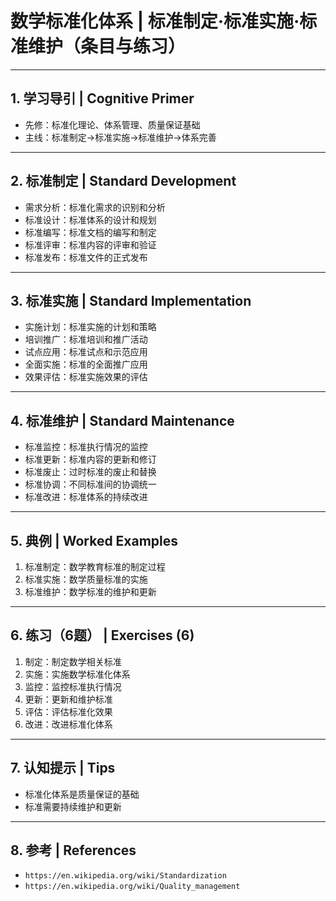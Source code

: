# 数学标准化体系 | 标准制定·标准实施·标准维护（条目与练习）

---

## 1. 学习导引 | Cognitive Primer

- 先修：标准化理论、体系管理、质量保证基础
- 主线：标准制定→标准实施→标准维护→体系完善

---

## 2. 标准制定 | Standard Development

- 需求分析：标准化需求的识别和分析
- 标准设计：标准体系的设计和规划
- 标准编写：标准文档的编写和制定
- 标准评审：标准内容的评审和验证
- 标准发布：标准文件的正式发布

---

## 3. 标准实施 | Standard Implementation

- 实施计划：标准实施的计划和策略
- 培训推广：标准培训和推广活动
- 试点应用：标准试点和示范应用
- 全面实施：标准的全面推广应用
- 效果评估：标准实施效果的评估

---

## 4. 标准维护 | Standard Maintenance

- 标准监控：标准执行情况的监控
- 标准更新：标准内容的更新和修订
- 标准废止：过时标准的废止和替换
- 标准协调：不同标准间的协调统一
- 标准改进：标准体系的持续改进

---

## 5. 典例 | Worked Examples

1) 标准制定：数学教育标准的制定过程
2) 标准实施：数学质量标准的实施
3) 标准维护：数学标准的维护和更新

---

## 6. 练习（6题） | Exercises (6)

1) 制定：制定数学相关标准
2) 实施：实施数学标准化体系
3) 监控：监控标准执行情况
4) 更新：更新和维护标准
5) 评估：评估标准化效果
6) 改进：改进标准化体系

---

## 7. 认知提示 | Tips

- 标准化体系是质量保证的基础
- 标准需要持续维护和更新

---

## 8. 参考 | References

- `https://en.wikipedia.org/wiki/Standardization`
- `https://en.wikipedia.org/wiki/Quality_management`
